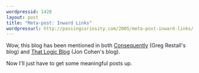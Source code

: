 ```yaml
---
wordpressid: 1428
layout: post
title: "Meta-post: Inward Links"
wordpressurl: http://passingcuriosity.com/2005/meta-post-inward-links/
---
```


Wow, this blog has been mentioned in both [Consequently][1] (Greg
Restall's blog) and [That Logic Blog][2] (Jon Cohen's blog).

Now I'll just have to get some meaningful posts up.

[1]: http://consequently.org/edit/page/weblogs
[2]: http://thatlogicblog.blogspot.com/2005/06/labelled-tableux.html
